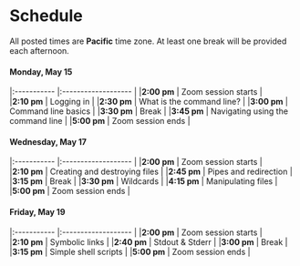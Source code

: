 # Schedule

All posted times are **Pacific** time zone. At least one break will be provided each afternoon.

#### Monday, May 15

|:----------- |:------------------- |
|**2:00 pm**  | Zoom session starts |   
|**2:10 pm**  | Logging in |
|**2:30 pm**  | What is the command line? |
|**3:00 pm**  | Command line basics |
|**3:30 pm**  | Break |
|**3:45 pm**  | Navigating using the command line |
|**5:00 pm** | Zoom session ends |

#### Wednesday, May 17

|:----------- |:------------------- |
|**2:00 pm**  | Zoom session starts |   
|**2:10 pm**  | Creating and destroying files |
|**2:45 pm**  | Pipes and redirection |
|**3:15 pm**  | Break |
|**3:30 pm**  | Wildcards |
|**4:15 pm**  | Manipulating files |
|**5:00 pm** | Zoom session ends |

#### Friday, May 19

|:----------- |:------------------- |
|**2:00 pm**  | Zoom session starts |   
|**2:10 pm**  | Symbolic links |
|**2:40 pm**  | Stdout & Stderr |
|**3:00 pm**  | Break |
|**3:15 pm**  | Simple shell scripts |
|**5:00 pm** | Zoom session ends |
